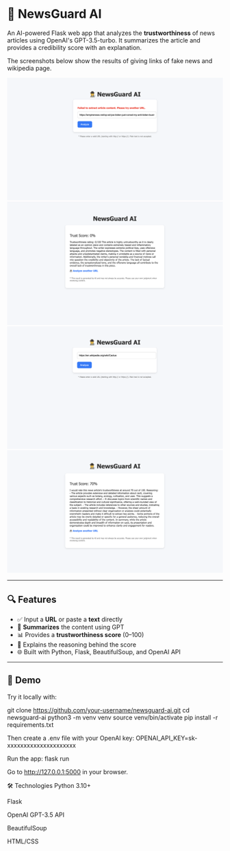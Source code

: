 # 📰 NewsGuard AI

An AI-powered Flask web app that analyzes the **trustworthiness** of news articles using OpenAI's GPT-3.5-turbo. It summarizes the article and provides a credibility score with an explanation.

The screenshots below show the results of giving links of fake news and wikipedia page.

![screenshot](assets/fake_news_input.png)
![screenshot](assets/fake_news_result.png)
![screenshot](assets/cactus_wiki_input.png)
![screenshot](assets/cactus_wiki_result.png)

---

## 🔍 Features

- ✅ Input a **URL** or paste a **text** directly
- 🧠 **Summarizes** the content using GPT
- 📊 Provides a **trustworthiness score** (0–100)
- 💬 Explains the reasoning behind the score
- 🌐 Built with Python, Flask, BeautifulSoup, and OpenAI API

---

## 🚀 Demo

Try it locally with:

git clone https://github.com/your-username/newsguard-ai.git
cd newsguard-ai
python3 -m venv venv
source venv/bin/activate
pip install -r requirements.txt

Then create a .env file with your OpenAI key:
OPENAI_API_KEY=sk-xxxxxxxxxxxxxxxxxxxxx

Run the app:
flask run

Go to http://127.0.0.1:5000 in your browser.

🛠 Technologies
Python 3.10+

Flask

OpenAI GPT-3.5 API

BeautifulSoup

HTML/CSS


